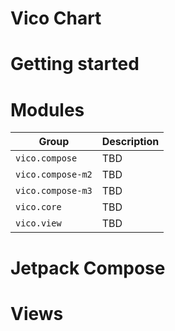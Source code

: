 # Vico Chart

# Getting started

# Modules
| Group | Description |
| --- | --- |
| `vico.compose` | TBD |
| `vico.compose-m2` | TBD |
| `vico.compose-m3` | TBD |
| `vico.core` | TBD |
| `vico.view` | TBD |

# Jetpack Compose

# Views
